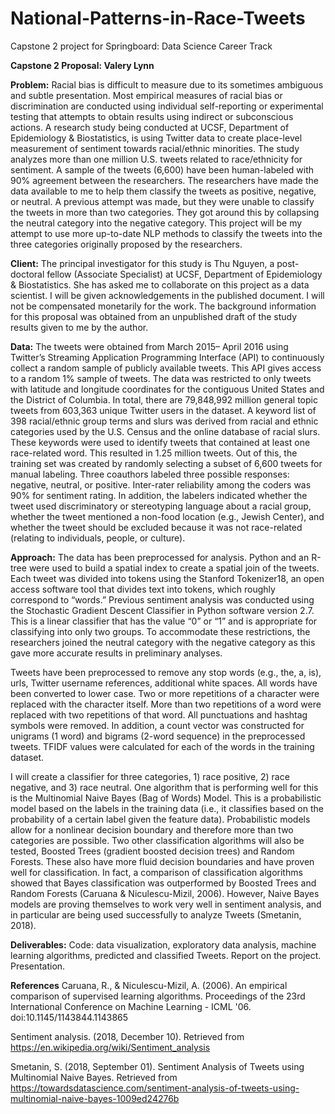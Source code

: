 # National-Patterns-in-Race-Tweets
Capstone 2 project for Springboard: Data Science Career Track

**Capstone 2 Proposal: Valery Lynn**

**Problem:** Racial bias is difficult to measure due to its sometimes ambiguous and subtle presentation. Most empirical measures of racial bias or discrimination are conducted using individual self-reporting or experimental testing that attempts to obtain results using indirect or subconscious actions. A research study being conducted at UCSF, Department of Epidemiology & Biostatistics, is using Twitter data to create place-level measurement of sentiment towards racial/ethnic minorities. The study analyzes more than one million U.S. tweets related to race/ethnicity for sentiment. A sample of the tweets (6,600) have been human-labeled with 90% agreement between the researchers. The researchers have made the data available to me to help them classify the tweets as positive, negative, or neutral. A previous attempt was made, but they were unable to classify the tweets in more than two categories. They got around this by collapsing the neutral category into the negative category. This project will be my attempt to use more up-to-date NLP methods to classify the tweets into the three categories originally proposed by the researchers. 

**Client:** The principal investigator for this study is Thu Nguyen, a post-doctoral fellow (Associate Specialist) at UCSF, Department of Epidemiology & Biostatistics. She has asked me to collaborate on this project as a data scientist. I will be given acknowledgements in the published document. I will not be compensated monetarily for the work. The background information for this proposal was obtained from an unpublished draft of the study results given to me by the author.

**Data:** The tweets were obtained from March 2015– April 2016 using Twitter’s Streaming Application Programming Interface (API) to continuously collect a random sample of publicly available tweets. This API gives access to a random 1% sample of tweets. The data was restricted to only tweets with latitude and longitude coordinates for the contiguous United States and the District of Columbia. In total, there are 79,848,992 million general topic tweets from 603,363 unique Twitter users in the dataset.  A keyword list of 398 racial/ethnic group terms and slurs was derived from racial and ethnic categories used by the U.S. Census and the online database of racial slurs. These keywords were used to identify tweets that contained at least one race-related word. This resulted in 1.25 million tweets. Out of this, the training set was created by randomly selecting a subset of 6,600 tweets for manual labeling. Three coauthors labeled three possible responses: negative, neutral, or positive.  Inter-rater reliability among the coders was 90% for sentiment rating.  In addition, the labelers indicated whether the tweet used discriminatory or stereotyping language about a racial group, whether the tweet mentioned a non-food location (e.g., Jewish Center), and whether the tweet should be excluded because it was not race-related (relating to individuals, people, or culture).

**Approach:** The data has been preprocessed for analysis. Python and an R-tree were used to build a spatial index to create a spatial join of the tweets. Each tweet was divided into tokens using the Stanford Tokenizer18, an open access software tool that divides text into tokens, which roughly correspond to “words.”  Previous sentiment analysis was conducted using the Stochastic Gradient Descent Classifier in Python software version 2.7. This is a linear classifier that has the value “0” or “1” and is appropriate for classifying into only two groups. To accommodate these restrictions, the researchers joined the neutral category with the negative category as this gave more accurate results in preliminary analyses. 

Tweets have been preprocessed to remove any stop words (e.g., the, a, is), urls, Twitter username references, additional white spaces. All words have been converted to lower case. Two or more repetitions of a character were replaced with the character itself. More than two repetitions of a word were replaced with two repetitions of that word. All punctuations and hashtag symbols were removed. In addition, a count vector was constructed for unigrams (1 word) and bigrams (2-word sequence) in the preprocessed tweets. TFIDF values were calculated for each of the words in the training dataset. 

I will create a classifier for three categories, 1) race positive, 2) race negative, and 3) race neutral. One algorithm that is performing well for this is the Multinomial Naive Bayes (Bag of Words) Model. This is a probabilistic model  based on the labels in the training data (i.e., it classifies based on the probability of a certain label given the feature data). Probabilistic models allow for a nonlinear decision boundary and therefore more than two categories are possible. Two other classification algorithms will also be tested, Boosted Trees (gradient boosted decision trees) and Random Forests. These also have more fluid decision boundaries and have proven well for classification. In fact, a comparison of classification algorithms showed that Bayes classification was outperformed by Boosted Trees and Random Forests (Caruana & Niculescu-Mizil, 2006). However, Naive Bayes models are proving themselves to work very well in sentiment analysis, and in particular are being used successfully to analyze Tweets (Smetanin, 2018). 

**Deliverables:** Code: data visualization, exploratory data analysis, machine learning algorithms, predicted and classified Tweets. Report on the project. Presentation.


**References**
Caruana, R., & Niculescu-Mizil, A. (2006). An empirical comparison of supervised learning algorithms. Proceedings of the 23rd International Conference on Machine Learning - ICML '06. doi:10.1145/1143844.1143865

Sentiment analysis. (2018, December 10). Retrieved from https://en.wikipedia.org/wiki/Sentiment_analysis

Smetanin, S. (2018, September 01). Sentiment Analysis of Tweets using Multinomial Naive Bayes. Retrieved from https://towardsdatascience.com/sentiment-analysis-of-tweets-using-multinomial-naive-bayes-1009ed24276b
